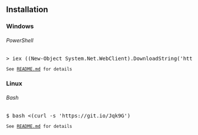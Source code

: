 <h2>Installation</h2>

<h3>Windows</h3>
<h6>PowerShell</h6>
<pre>> iex ((New-Object System.Net.WebClient).DownloadString('https://git.io/Jqk6z'))</pre>
<code>See <a href="https://github.com/cy6x/dotfiles/blob/main/Windows/README.md">README.md</a> for details</code>

<h3>Linux</h3>
<h6>Bash</h6>
<pre>$ bash <(curl -s 'https://git.io/Jqk9G')</pre>
<code>See <a href="https://github.com/cy6x/dotfiles/blob/main/Linux/README.md">README.md</a> for details</code>

